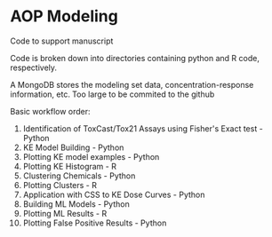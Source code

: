 # AOP Modeling

Code to support manuscript

Code is broken down into directories containing python and R code, respectively.  

A MongoDB stores the modeling set data, concentration-response information, etc. Too large to be commited to the github 

Basic workflow order:

1) Identification of ToxCast/Tox21 Assays using Fisher's Exact test - Python
2) KE Model Building - Python
3) Plotting KE model examples - Python
4) Plotting KE Histogram - R
5) Clustering Chemicals - Python
6) Plotting Clusters - R
7) Application with CSS to KE Dose Curves - Python
8) Building ML Models - Python
9) Plotting ML Results - R
10) Plotting False Positive Results - Python 